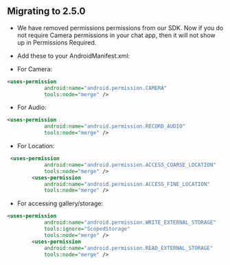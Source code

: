 ## Migrating to 2.5.0

- We have removed permissions permissions from our SDK. Now if you do not require Camera permissions in your chat app, then it will not show up in Permissions Required.
- Add these to your AndroidManifest.xml:

- For Camera:
```xml
<uses-permission
            android:name="android.permission.CAMERA"
            tools:node="merge" />
```

- For Audio:
```xml
<uses-permission
            android:name="android.permission.RECORD_AUDIO"
            tools:node="merge" />
```
            

- For Location:
```xml
 <uses-permission
            android:name="android.permission.ACCESS_COARSE_LOCATION"
            tools:node="merge" />
        <uses-permission
            android:name="android.permission.ACCESS_FINE_LOCATION"
            tools:node="merge" />
```

- For accessing gallery/storage:
```xml
<uses-permission
            android:name="android.permission.WRITE_EXTERNAL_STORAGE"
            tools:ignore="ScopedStorage"
            tools:node="merge" />
        <uses-permission
            android:name="android.permission.READ_EXTERNAL_STORAGE"
            tools:node="merge" />
```